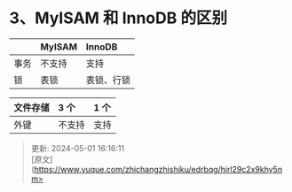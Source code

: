 # 3、MyISAM 和 InnoDB 的区别

| | MyISAM | InnoDB |
| --- | :--- | :--- |
| 事务 | 不支持 | 支持 |
| 锁 | 表锁 | 表锁、行锁 |


| 文件存储 | 3 个 | 1 个 |
| :--- | :--- | :--- |
| 外键 | 不支持 | 支持 |




> 更新: 2024-05-01 16:16:11  
> [原文](https://www.yuque.com/zhichangzhishiku/edrbqg/hirl29c2x9khy5nm>